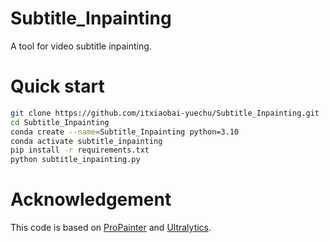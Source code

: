 # Subtitle_Inpainting
A tool for video subtitle inpainting.

# Quick start
```bash
git clone https://github.com/itxiaobai-yuechu/Subtitle_Inpainting.git
cd Subtitle_Inpainting
conda create --name=Subtitle_Inpainting python=3.10
conda activate subtitle_inpainting
pip install -r requirements.txt
python subtitle_inpainting.py
```

# Acknowledgement
This code is based on [ProPainter](https://github.com/sczhou/ProPainter) and [Ultralytics](https://github.com/ultralytics/ultralytics).
